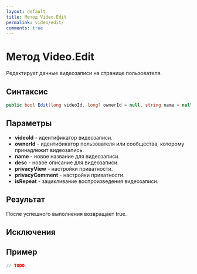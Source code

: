 ```yaml
---
layout: default
title: Метод Video.Edit
permalink: video/edit/
comments: true
---
```

# Метод Video.Edit
Редактирует данные видеозаписи на странице пользователя.

## Синтаксис
```csharp
public bool Edit(long videoId, long? ownerId = null, string name = null, string desc = null, string privacyView = null, string privacyComment = null, bool isRepeat = false)
```

## Параметры
+ **videoId** - идентификатор видеозаписи.
+ **ownerId** - идентификатор пользователя или сообщества, которому принадлежит видеозапись.
+ **name** - новое название для видеозаписи.
+ **desc** - новое описание для видеозаписи.
+ **privacyView** - настройки приватности.
+ **privacyComment** - настройки приватности.
+ **isRepeat** - зацикливание воспроизведения видеозаписи.

## Результат
После успешного выполнения возвращает true.

## Исключения

## Пример
```csharp
// TODO:
```